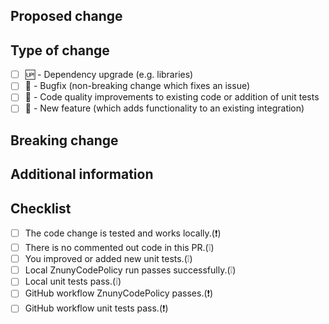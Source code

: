 <!--
  You are amazing! 🚀
  Thanks for contributing to the Znuny community project!
  Please, DO NOT DELETE ANY TEXT from this template (unless instructed)!
-->

## Proposed change
<!--
  Describe the big picture of your changes here to communicate to the
  maintainers why this pull request should be accepted. If it fixes a bug
  or resolves a feature request, be sure to link to that issue in the
  additional information section.
-->

## Type of change
<!--
  What type of change does your PR introduce to Znuny?
  NOTE: Please check only 1 box '✖️'!
  If your PR requires multiple boxes to be checked, you'll most likely need to
  split it into multiple PRs. This makes things easier and faster for the code review.
-->

- [ ] 🆙 - Dependency upgrade (e.g. libraries) <!-- delete [ ] if not checked -->
- [ ] 🐞 - Bugfix (non-breaking change which fixes an issue) <!-- delete [ ] if not checked -->
- [ ] 💎 - Code quality improvements to existing code or addition of unit tests <!-- delete [ ] if not checked -->
- [ ] 🚀 - New feature (which adds functionality to an existing integration) <!-- delete [ ] if not checked -->

## Breaking change
<!--
  If your PR contains a breaking change, it is important
  to tell what breaks, how to make it work again and why it is necessary.
  This piece of text is published with the release notes, so it helps if you
  write it for the users, not the maintainer.
  Note: Remove this section if this PR is NOT a breaking change.
-->

## Additional information
<!--
  Details are important and help maintainers processing your PR.
  Please be sure to fill out additional details, if applicable.
  Note: Remove this section if not needed.
-->

<!--
- This PR is related to issue: #
- This PR fixes issue: #
- ...
-->

## Checklist
<!--
  Put an '✖️' in the boxes that apply. You can also fill these out after
  creating the PR. If you're unsure about any of them, don't hesitate to ask.
  We're here to help! This is simply a reminder of what we are going to look
  for before merging your code.

  ❕ - nice to have
  ❗ - required before review
-->

- [ ] The code change is tested and works locally.(❗)
- [ ] There is no commented out code in this PR.(❕)
- [ ] You improved or added new unit tests.(❕)
- [ ] Local ZnunyCodePolicy run passes successfully.(❕)
- [ ] Local unit tests pass.(❕)
- [ ] GitHub workflow ZnunyCodePolicy passes.(❗)
- [ ] GitHub workflow unit tests pass.(❗)

<!--
  Thank you for contributing ❤️

  Znuny @znuny/znuny
-->
